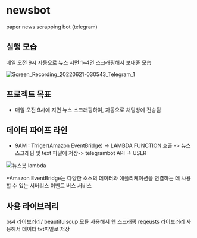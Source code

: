 # newsbot
paper news scrapping bot (telegram) 

 ## 실행 모습
매일 오전 9시 자동으로 뉴스 지면 1~4면 스크래핑해서 보내준 모습

![Screen_Recording_20220621-030543_Telegram_1](https://user-images.githubusercontent.com/100172683/174672106-f62ecd0d-463d-4c06-8d14-1fbefcb62776.gif)


##  프로젝트 목표
* 매일 오전 9시에 지면 뉴스 스크래핑하여, 자동으로 채팅방에 전송됨  


 ##  데이터 파이프 라인
* 9AM : Trriger(Amazon EventBridge) -> LAMBDA FUNCTION 호출 -> 뉴스 스크래핑 및 text 파일에 저장->  telegrambot API -> USER


![뉴스봇 lambda](https://user-images.githubusercontent.com/100172683/174672876-229ddd7b-1277-4186-8f05-5f7e4cdd9f30.jpg)

*Amazon EventBridge는 다양한 소스의 데이터와 애플리케이션을 연결하는 데 사용할 수 있는 서버리스 이벤트 버스 서비스

 
## 사용 라이브러리
bs4 라이브러리/ beautifulsoup 모듈 사용해서 웹 스크래핑
reqeusts 라이브러리 사용해서 데이터 txt파일로 저장
